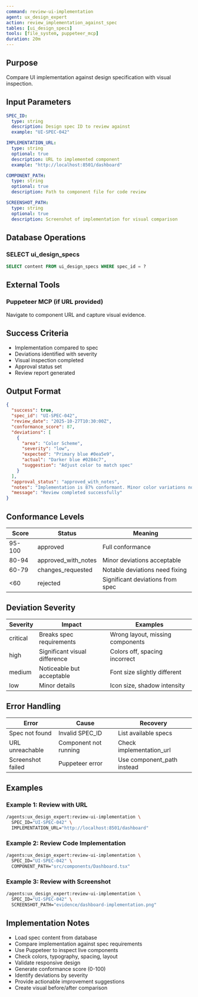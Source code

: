 ```yaml
---
command: review-ui-implementation
agent: ux_design_expert
action: review_implementation_against_spec
tables: [ui_design_specs]
tools: [file_system, puppeteer_mcp]
duration: 20m
---
```


## Purpose

Compare UI implementation against design specification with visual inspection.

## Input Parameters

```yaml
SPEC_ID:
  type: string
  description: Design spec ID to review against
  example: "UI-SPEC-042"

IMPLEMENTATION_URL:
  type: string
  optional: true
  description: URL to implemented component
  example: "http://localhost:8501/dashboard"

COMPONENT_PATH:
  type: string
  optional: true
  description: Path to component file for code review

SCREENSHOT_PATH:
  type: string
  optional: true
  description: Screenshot of implementation for visual comparison
```

## Database Operations

### SELECT ui_design_specs

```sql
SELECT content FROM ui_design_specs WHERE spec_id = ?
```

## External Tools

### Puppeteer MCP (if URL provided)

Navigate to component URL and capture visual evidence.

## Success Criteria

- Implementation compared to spec
- Deviations identified with severity
- Visual inspection completed
- Approval status set
- Review report generated

## Output Format

```json
{
  "success": true,
  "spec_id": "UI-SPEC-042",
  "review_date": "2025-10-27T10:30:00Z",
  "conformance_score": 87,
  "deviations": [
    {
      "area": "Color Scheme",
      "severity": "low",
      "expected": "Primary blue #0ea5e9",
      "actual": "Darker blue #0284c7",
      "suggestion": "Adjust color to match spec"
    }
  ],
  "approval_status": "approved_with_notes",
  "notes": "Implementation is 87% conformant. Minor color variations noted.",
  "message": "Review completed successfully"
}
```

## Conformance Levels

| Score | Status | Meaning |
|-------|--------|---------|
| 95-100 | approved | Full conformance |
| 80-94 | approved_with_notes | Minor deviations acceptable |
| 60-79 | changes_requested | Notable deviations need fixing |
| <60 | rejected | Significant deviations from spec |

## Deviation Severity

| Severity | Impact | Examples |
|----------|--------|----------|
| critical | Breaks spec requirements | Wrong layout, missing components |
| high | Significant visual difference | Colors off, spacing incorrect |
| medium | Noticeable but acceptable | Font size slightly different |
| low | Minor details | Icon size, shadow intensity |

## Error Handling

| Error | Cause | Recovery |
|-------|-------|----------|
| Spec not found | Invalid SPEC_ID | List available specs |
| URL unreachable | Component not running | Check implementation_url |
| Screenshot failed | Puppeteer error | Use component_path instead |

## Examples

### Example 1: Review with URL

```bash
/agents:ux_design_expert:review-ui-implementation \
  SPEC_ID="UI-SPEC-042" \
  IMPLEMENTATION_URL="http://localhost:8501/dashboard"
```

### Example 2: Review Code Implementation

```bash
/agents:ux_design_expert:review-ui-implementation \
  SPEC_ID="UI-SPEC-042" \
  COMPONENT_PATH="src/components/Dashboard.tsx"
```

### Example 3: Review with Screenshot

```bash
/agents:ux_design_expert:review-ui-implementation \
  SPEC_ID="UI-SPEC-042" \
  SCREENSHOT_PATH="evidence/dashboard-implementation.png"
```

## Implementation Notes

- Load spec content from database
- Compare implementation against spec requirements
- Use Puppeteer to inspect live components
- Check colors, typography, spacing, layout
- Validate responsive design
- Generate conformance score (0-100)
- Identify deviations by severity
- Provide actionable improvement suggestions
- Create visual before/after comparison
